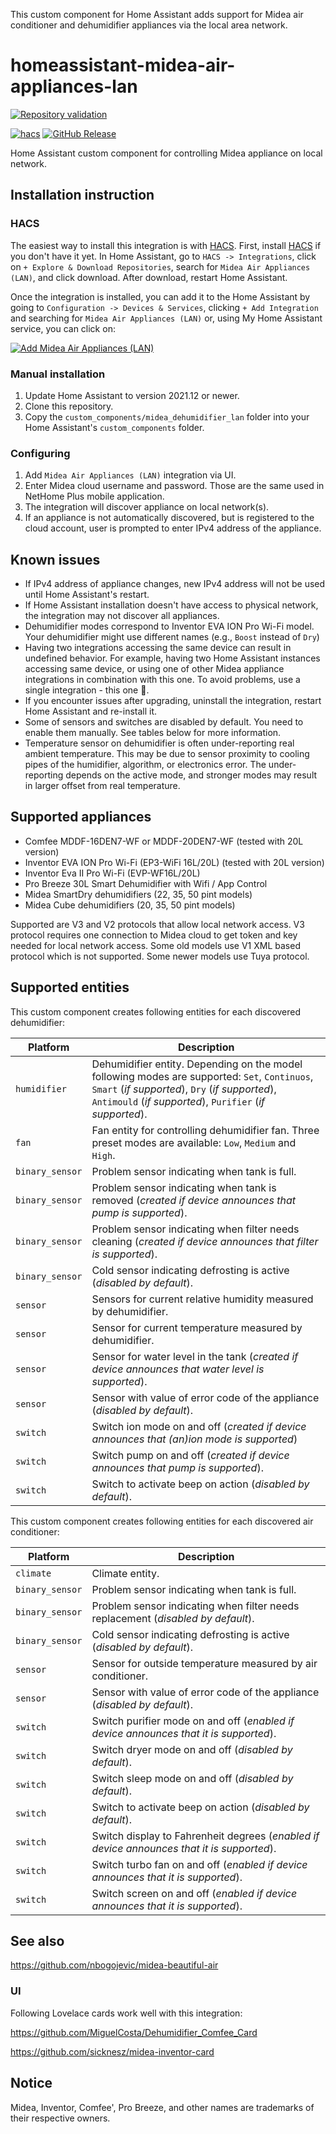 This custom component for Home Assistant adds support for Midea air conditioner and dehumidifier appliances via the local area network.

# homeassistant-midea-air-appliances-lan

[![Repository validation](https://github.com/nbogojevic/homeassistant-midea-air-appliances-lan/actions/workflows/validate.yml/badge.svg)](https://github.com/nbogojevic/homeassistant-midea-air-appliances-lan/actions/workflows/validate.yml)

[![hacs][hacsbadge]][hacs]
[![GitHub Release][releases-shield]][releases]

Home Assistant custom component for controlling Midea appliance on local network.

## Installation instruction

### HACS
The easiest way to install this integration is with [HACS][hacs]. First, install [HACS][hacs-download] if you don't have it yet. In Home Assistant, go to `HACS -> Integrations`, click on `+ Explore & Download Repositories`, search for `Midea Air Appliances (LAN)`, and click download. After download, restart Home Assistant.

Once the integration is installed, you can add it to the Home Assistant by going to `Configuration -> Devices & Services`, clicking `+ Add Integration` and searching for `Midea Air Appliances (LAN)` or, using My Home Assistant service, you can click on:

[![Add Midea Air Appliances (LAN)][add-integration-badge]][add-integration]

### Manual installation
1. Update Home Assistant to version 2021.12 or newer.
2. Clone this repository.
3. Copy the `custom_components/midea_dehumidifier_lan` folder into your Home Assistant's `custom_components` folder.

### Configuring
1. Add `Midea Air Appliances (LAN)` integration via UI.
2. Enter Midea cloud username and password. Those are the same used in NetHome Plus mobile application.
3. The integration will discover appliance on local network(s).
4. If an appliance is not automatically discovered, but is registered to the cloud account, user is prompted to enter IPv4 address of the appliance.

## Known issues

* If IPv4 address of appliance changes, new IPv4 address will not be used until Home Assistant's restart.
* If Home Assistant installation doesn't have access to physical network, the integration may not discover all appliances.
* Dehumidifier modes correspond to Inventor EVA ΙΟΝ Pro Wi-Fi model. Your dehumidifier might use different names (e.g., `Boost` instead of `Dry`)
* Having two integrations accessing the same device can result in undefined behavior. For example, having two Home Assistant instances accessing same device, or using one of other Midea appliance integrations in combination with this one. To avoid problems, use a single integration - this one 🙂.
* If you encounter issues after upgrading, uninstall the integration, restart Home Assistant and re-install it.
* Some of sensors and switches are disabled by default. You need to enable them manually. See tables below for more information.
* Temperature sensor on dehumidifier is often under-reporting real ambient temperature. This may be due to sensor proximity to cooling pipes of the humidifier, algorithm, or electronics error. The under-reporting depends on the active mode, and stronger modes may result in larger offset from real temperature.

## Supported appliances

* Comfee MDDF-16DEN7-WF or MDDF-20DEN7-WF (tested with 20L version)
* Inventor EVA ΙΟΝ Pro Wi-Fi (EP3-WiFi 16L/20L) (tested with 20L version)
* Inventor Eva II Pro Wi-Fi (EVP-WF16L/20L)
* Pro Breeze 30L Smart Dehumidifier with Wifi / App Control
* Midea SmartDry dehumidifiers (22, 35, 50 pint models)
* Midea Cube dehumidifiers (20, 35, 50 pint models)

Supported are V3 and V2 protocols that allow local network access. V3 protocol requires one connection to Midea cloud to get token and key needed for local network access. Some old models use V1 XML based protocol which is not supported. Some newer models use Tuya protocol.

## Supported entities

This custom component creates following entities for each discovered dehumidifier:

Platform | Description
-- | --
`humidifier` | Dehumidifier entity. Depending on the model following modes are supported: `Set`, `Continuos`, `Smart` (_if supported_), `Dry` (_if supported_), `Antimould` (_if supported_), `Purifier` (_if supported_).
`fan` | Fan entity for controlling dehumidifier fan. Three preset modes are available: `Low`, `Medium` and `High`.
`binary_sensor` | Problem sensor indicating when tank is full.
`binary_sensor` | Problem sensor indicating when tank is removed (_created if device announces that pump is supported_).
`binary_sensor` | Problem sensor indicating when filter needs cleaning (_created if device announces that filter is supported_).
`binary_sensor` | Cold sensor indicating defrosting is active (_disabled by default_).
`sensor` | Sensors for current relative humidity measured by dehumidifier.
`sensor` | Sensor for current temperature measured by dehumidifier.
`sensor` | Sensor for water level in the tank (_created if device announces that water level is supported_).
`sensor` | Sensor with value of error code of the appliance (_disabled by default_).
`switch` | Switch ion mode on and off (_created if device announces that (an)ion mode is supported_)
`switch` | Switch pump on and off (_created if device announces that pump is supported_).
`switch` | Switch to activate beep on action (_disabled by default_).


This custom component creates following entities for each discovered air conditioner:

Platform | Description
-- | --
`climate` | Climate entity.
`binary_sensor` | Problem sensor indicating when tank is full.
`binary_sensor` | Problem sensor indicating when filter needs replacement (_disabled by default_).
`binary_sensor` | Cold sensor indicating defrosting is active (_disabled by default_).
`sensor` | Sensor for outside temperature measured by air conditioner.
`sensor` | Sensor with value of error code of the appliance (_disabled by default_).
`switch` | Switch purifier mode on and off (_enabled if device announces that it is supported_).
`switch` | Switch dryer mode on and off (_disabled by default_).
`switch` | Switch sleep mode on and off (_disabled by default_).
`switch` | Switch to activate beep on action (_disabled by default_).
`switch` | Switch display to Fahrenheit degrees (_enabled if device announces that it is supported_).
`switch` | Switch turbo fan on and off (_enabled if device announces that it is supported_).
`switch` | Switch screen on and off (_enabled if device announces that it is supported_).

## See also

https://github.com/nbogojevic/midea-beautiful-air

### UI

Following Lovelace cards work well with this integration:

https://github.com/MiguelCosta/Dehumidifier_Comfee_Card

https://github.com/sicknesz/midea-inventor-card

## Notice

Midea, Inventor, Comfee', Pro Breeze, and other names are trademarks of their respective owners.

[add-integration]: https://my.home-assistant.io/redirect/config_flow_start?domain=midea_dehumidifier_lan
[add-integration-badge]: https://my.home-assistant.io/badges/config_flow_start.svg
[hacs]: https://hacs.xyz
[hacs-download]: https://hacs.xyz/docs/setup/download
[hacsbadge]: https://img.shields.io/badge/HACS-Default-blue.svg?style=flat
[maintenance-shield]: https://img.shields.io/badge/maintainer-Nenad%20Bogojević-blue.svg?style=flat
[releases-shield]: https://img.shields.io/github/release/nbogojevic/homeassistant-midea-air-appliances-lan.svg?style=flat
[releases]: https://github.com/nbogojevic/homeassistant-midea-air-appliances-lan/releases